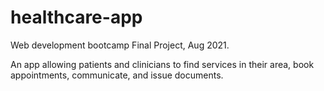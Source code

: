 # healthcare-app

Web development bootcamp Final Project, Aug 2021. 

An app allowing patients and clinicians to find services in their area, book appointments, communicate, and issue documents.
